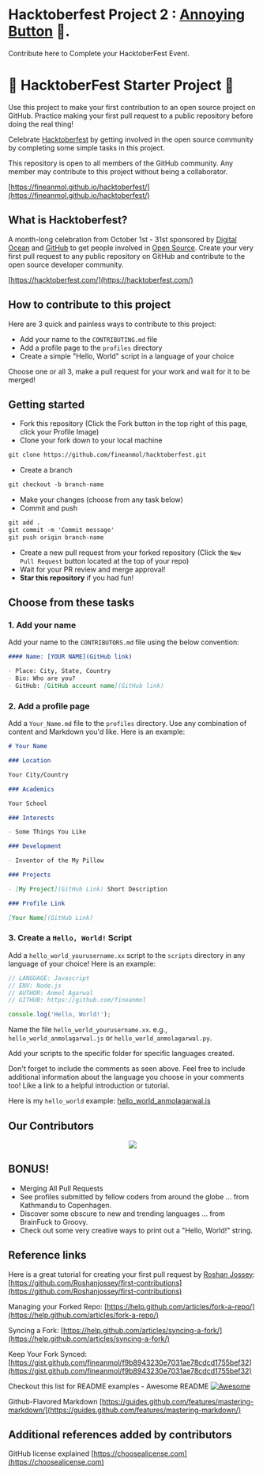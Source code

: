 # Hacktoberfest Project 2 : [Annoying Button](https://github.com/fineanmol/Annoying-submit-button) 🎉.
Contribute here to Complete your HacktoberFest Event. 

# 🎃 HacktoberFest Starter Project 🎃

Use this project to make your first contribution to an open source project on GitHub. Practice making your first pull request to a public repository before doing the real thing!

Celebrate [Hacktoberfest](https://hacktoberfest.digitalocean.com/) by getting involved in the open source community by completing some simple tasks in this project.

This repository is open to all members of the GitHub community. Any member may contribute to this project without being a collaborator.

[https://fineanmol.github.io/hacktoberfest/](https://fineanmol.github.io/hacktoberfest/)

## What is Hacktoberfest?

A month-long celebration from October 1st - 31st sponsored by [Digital Ocean](https://hacktoberfest.com/) and [GitHub](https://dev.to/this-is-learning/hacktoberfest-2022-is-almost-there-get-ready-4ifb) to get people involved in [Open Source](https://github.com/open-source). Create your very first pull request to any public repository on GitHub and contribute to the open source developer community.

[https://hacktoberfest.com/](https://hacktoberfest.com/)

## How to contribute to this project

Here are 3 quick and painless ways to contribute to this project:

- Add your name to the `CONTRIBUTING.md` file
- Add a profile page to the `profiles` directory
- Create a simple "Hello, World" script in a language of your choice

Choose one or all 3, make a pull request for your work and wait for it to be merged!

## Getting started

- Fork this repository (Click the Fork button in the top right of this page, click your Profile Image)
- Clone your fork down to your local machine

```markdown
git clone https://github.com/fineanmol/hacktoberfest.git
```

- Create a branch

```markdown
git checkout -b branch-name
```

- Make your changes (choose from any task below)
- Commit and push

```markdown
git add .
git commit -m 'Commit message'
git push origin branch-name
```

- Create a new pull request from your forked repository (Click the `New Pull Request` button located at the top of your repo)
- Wait for your PR review and merge approval!
- **Star this repository** if you had fun!

## Choose from these tasks

### 1. Add your name

Add your name to the `CONTRIBUTORS.md` file using the below convention:

```markdown
#### Name: [YOUR NAME](GitHub link)

- Place: City, State, Country
- Bio: Who are you?
- GitHub: [GitHub account name](GitHub link)
```

### 2. Add a profile page

Add a `Your_Name.md` file to the `profiles` directory. Use any combination of content and Markdown you'd like. Here is an example:

```markdown
# Your Name

### Location

Your City/Country

### Academics

Your School

### Interests

- Some Things You Like

### Development

- Inventor of the My Pillow

### Projects

- [My Project](GitHub Link) Short Description

### Profile Link

[Your Name](GitHub Link)
```

### 3. Create a `Hello, World!` Script

Add a `hello_world_yourusername.xx` script to the `scripts` directory in any language of your choice! Here is an example:

```Javascript
// LANGUAGE: Javascript
// ENV: Node.js
// AUTHOR: Anmol Agarwal
// GITHUB: https://github.com/fineanmol

console.log('Hello, World!');
```

Name the file `hello_world_yourusername.xx`. e.g., `hello_world_anmolagarwal.js` or `hello_world_anmolagarwal.py`.

Add your scripts to the specific folder for specific languages created.

Don't forget to include the comments as seen above. Feel free to include additional information about the language you choose in your comments too! Like a link to a helpful introduction or tutorial.

Here is my `hello_world` example: [hello_world_anmolagarwal.js](https://github.com/fineanmol/hacktoberfest/blob/master/scripts/hello_world_anmol_agarwal.js)

## Our Contributors
<p align="center"><a href="https://github.com/fineanmol/hacktoberfest/graphs/contributors">
  <img src="https://contributors-img.web.app/image?repo=fineanmol/hacktoberfest" />
</a></p>

## BONUS!

- Merging All Pull Requests
- See profiles submitted by fellow coders from around the globe ... from Kathmandu to Copenhagen.
- Discover some obscure to new and trending languages ... from BrainFuck to Groovy.
- Check out some very creative ways to print out a "Hello, World!" string.

## Reference links

Here is a great tutorial for creating your first pull request by [Roshan Jossey](https://github.com/Roshanjossey):
[https://github.com/Roshanjossey/first-contributions](https://github.com/Roshanjossey/first-contributions)

Managing your Forked Repo: [https://help.github.com/articles/fork-a-repo/](https://help.github.com/articles/fork-a-repo/)

Syncing a Fork: [https://help.github.com/articles/syncing-a-fork/](https://help.github.com/articles/syncing-a-fork/)

Keep Your Fork Synced: [https://gist.github.com/fineanmol/f9b8943230e7031ae78cdcd1755bef32](https://gist.github.com/fineanmol/f9b8943230e7031ae78cdcd1755bef32)

Checkout this list for README examples - Awesome README [![Awesome](https://cdn.rawgit.com/sindresorhus/awesome/d7305f38d29fed78fa85652e3a63e154dd8e8829/media/badge.svg)](https://github.com/sindresorhus/awesome)

Github-Flavored Markdown [https://guides.github.com/features/mastering-markdown/](https://guides.github.com/features/mastering-markdown/)

## Additional references added by contributors

GitHub license explained [https://choosealicense.com](https://choosealicense.com)

